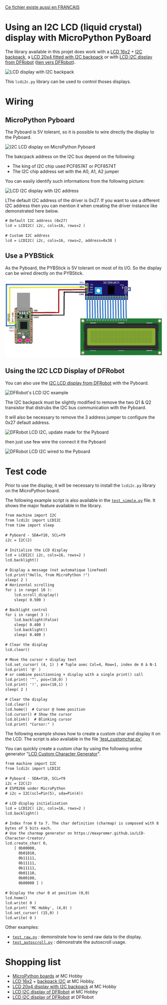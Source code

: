 [Ce fichier existe aussi en FRANCAIS](readme.md)

# Using an I2C LCD (liquid crystal) display with MicroPython PyBoard


The library available in this projet does work with a [LCD 16x2](https://shop.mchobby.be/fr/afficheur-lcd-tft-oled/176-lcd-16x2-extra-blanc-sur-bleu-3232100001763.html) + [I2C backpack](https://shop.mchobby.be/fr/afficheur-lcd-tft-oled/882-lcd-20x4-backpack-i2c-blanc-sur-bleu-3232100008823.html), a [LCD 20x4 fitted with I2C backpack](https://shop.mchobby.be/fr/afficheur-lcd-tft-oled/881-lcd-20x4-backpack-i2c-blanc-sur-bleu-3232100008816.html) or with [LCD I2C display from DFRobot](https://shop.mchobby.be/fr/nouveaute/1807-afficheur-lcd-16x2-i2c-3232100018075-dfrobot.html) ([lien vers DFRobot](https://www.dfrobot.com/product-135.html?search=dfr0063&description=true)).

![LCD display with I2C backpack](docs/_static/lcd-i2c-example.jpg)

This `lcdi2c.py` library can be used to control thoses displays.

# Wiring

## MicroPython Pyboard

The Pyboard is 5V tolerant, so it is possible to wire directly the display to the Pyboard.

![I2C LCD display on MicroPython Pyboard](docs/_static/LCD-I2C-to-pyboard.jpg)

The bakcpack address on the I2C bus depend on the following:
* The king of I2C chip used PCF857AT or PCF8574T
* The I2C chip address set with the A0, A1, A2 jumper

You can easily identify such informations from the following picture:

![LCD I2C display with I2C address](docs/_static/LCD-I2C-addresses.jpg)

LThe default I2C address of the driver is 0x27. If you want to use a different I2C address then you can mention it when creating the driver instance like demonstrated here below.

```
# Default I2C address (0x27)
lcd = LCDI2C( i2c, cols=16, rows=2 )

# Custom I2C address
lcd = LCDI2C( i2c, cols=16, rows=2, address=0x38 )
```

## Use a PYBStick

As the Pyboard, the PYBStick is 5V tolerant on most of its I/O. So the display can be wired directly on the PYBStick.

![LCD I2C display on MicroPython PYBStick](docs/_static/LCD-I2C-to-pybstick.jpg)

## Using the I2C LCD Display of DFRobot

You can also use the [I2C LCD display from DFRobot](https://www.dfrobot.com/product-135.html?search=dfr0063&description=true) with the Pyboard.

![DFRobot's LCD I2C example](docs/_static/customchar_dfrobot.jpg)

The I2C backpack must be slightly modified to remove the two Q1 & Q2 transistor that distrubs the I2C bus communication with the Pyboard.

It will also be necessary to remove the 3 address jumper to configure the 0x27 default address.

![DFRobot LCD I2C, update made for the Pyboard](docs/_static/DFRobot-LCD-I2C-modification-1.jpg)

then just use few wire the connect it the Pyboard

![DFRobot LCD I2C wired to the Pyboard](docs/_static/DFRobot-LCD-I2C-modification-2.jpg)

# Test code

Prior to use the display, it will be necessary to install the `lcdi2c.py` library on the MicroPython board.

The following example script is also available in the [`test_simple.py`](examples/test_simple.py) file. It shows the major feature available in the library.

```
from machine import I2C
from lcdi2c import LCDI2C
from time import sleep

# Pyboard - SDA=Y10, SCL=Y9
i2c = I2C(2)

# Initialize the LCD display
lcd = LCDI2C( i2c, cols=16, rows=2 )
lcd.backlight()

# Display a message (not automatique linefeed)
lcd.print("Hello, from MicroPython !")
sleep( 2 )
# Horizontal scrolling
for i in range( 10 ):
	lcd.scroll_display()
	sleep( 0.500 )

# Backlight control
for i in range( 3 ):
	lcd.backlight(False)
	sleep( 0.400 )
	lcd.backlight()
	sleep( 0.400 )

# Clear the display
lcd.clear()

# Move the cursor + display text
lcd.set_cursor( (4, 1) ) # Tuple avec Col=4, Row=1, index de 0 à N-1
lcd.print( '@' )
# or combine positionning + display with a single print() call
lcd.print( '^', pos=(10,0) )
lcd.print( '!', pos=(10,1) )
sleep( 2 )

# Clear the display
lcd.clear()
lcd.home()  # Cursor @ home position
lcd.cursor() # Show the cursor
lcd.blink()  # Blinking cursor
lcd.print( "Cursor:" )
```

The following example shows how to create a custom char and display it on the LCD. The script is also available in the file ['test_customchar.py'](examples/test_customchar.py)

You can quickly create a custom char by using the following online generator  "[LCD Custom Character Generator](https://maxpromer.github.io/LCD-Character-Creator/)".

```
from machine import I2C
from lcdi2c import LCDI2C

# Pyboard - SDA=Y10, SCL=Y9
i2c = I2C(2)
# ESP8266 under MicroPython
# i2c = I2C(scl=Pin(5), sda=Pin(4))

# LCD display initialization
lcd = LCDI2C( i2c, cols=16, rows=2 )
lcd.backlight()

# Index from 0 to 7. The char definition (charmap) is composed with 8 bytes of 5 bits each.
# Use the charmap generator on https://maxpromer.github.io/LCD-Character-Creator/
lcd.create_char( 0,
	[ 0b00000,
	  0b01010,
	  0b11111,
	  0b11111,
	  0b11111,
	  0b01110,
	  0b00100,
	  0b00000 ] )

# Display the char 0 at position (0,0)
lcd.home()
lcd.write( 0 )
lcd.print( 'MC Hobby', (4,0) )
lcd.set_cursor( (15,0) )
lcd.write( 0 )
```

Other examples:
* [`test_raw.py`](examples/test_raw.py) : demonstrate how to send raw data to the display.
* [`test_autoscroll.py`](examples/test_autoscroll.py) : démonstrate the autoscroll usage.

# Shopping list
* [MicroPython boards](https://shop.mchobby.be/fr/56-micropython) at MC Hobby
* [LCD 16x2](https://shop.mchobby.be/fr/afficheur-lcd-tft-oled/176-lcd-16x2-extra-blanc-sur-bleu-3232100001763.html) + [backpack I2C](https://shop.mchobby.be/fr/afficheur-lcd-tft-oled/882-lcd-20x4-backpack-i2c-blanc-sur-bleu-3232100008823.html) at MC Hobby.
* [LCD 20x4 display with I2C backpack](https://shop.mchobby.be/fr/afficheur-lcd-tft-oled/881-lcd-20x4-backpack-i2c-blanc-sur-bleu-3232100008816.html) at MC Hobby
* [LCD I2C display of DFRobot](https://shop.mchobby.be/fr/nouveaute/1807-afficheur-lcd-16x2-i2c-3232100018075-dfrobot.html) at MC Hobby
* [LCD I2C display of DFRobot](https://www.dfrobot.com/product-135.html?search=dfr0063&description=true) at DFRobot
